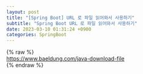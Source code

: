 ```yaml
---  
layout: post  
title: "[Spring Boot] URL 로 파일 읽어와서 사용하기"  
subtitle: "Spring Boot URL 로 파일 읽어와서 사용하기"  
date: 2023-03-10 01:31:24 +0900  
categories: SpringBoot  
---  
```

{% raw %}  
https://www.baeldung.com/java-download-file  
{% endraw %}